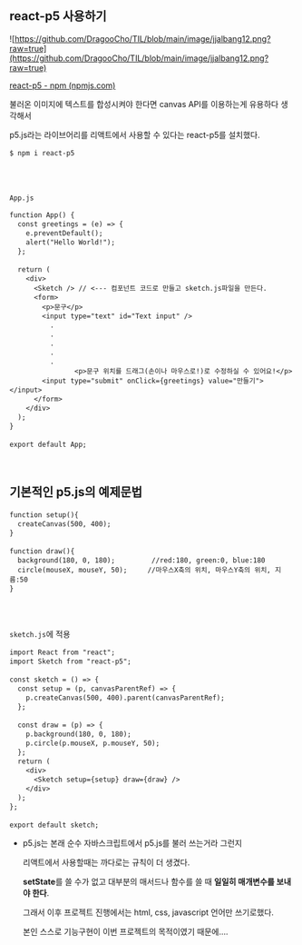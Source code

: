 ## **react-p5 사용하기**

![https://github.com/DragooCho/TIL/blob/main/image/jjalbang12.png?raw=true](https://github.com/DragooCho/TIL/blob/main/image/jjalbang12.png?raw=true)

[react-p5 - npm (npmjs.com)](https://www.npmjs.com/package/react-p5)

불러온 이미지에 텍스트를 합성시켜야 한다면 canvas API를 이용하는게 유용하다 생각해서

p5.js라는 라이브어리를 리액트에서 사용할 수 있다는 react-p5를 설치했다.

```
$ npm i react-p5
```
<br />

<br />

```App.js```

```
function App() {
  const greetings = (e) => {
    e.preventDefault();
    alert("Hello World!");
  };

  return (
    <div>
      <Sketch /> // <--- 컴포넌트 코드로 만들고 sketch.js파일을 만든다.
      <form>
        <p>문구</p>
        <input type="text" id="Text input" />
          .
          .
          .
          .
          .
                <p>문구 위치를 드래그(손이나 마우스로!)로 수정하실 수 있어요!</p>
        <input type="submit" onClick={greetings} value="만들기"></input>
      </form>
    </div>
  );
}

export default App;  

```
<br />

## 기본적인  p5.js의 예제문법

```
function setup(){  
  createCanvas(500, 400);
}

function draw(){   
  background(180, 0, 180);         //red:180, green:0, blue:180
  circle(mouseX, mouseY, 50);     //마우스X축의 위치, 마우스Y축의 위치, 지름:50 
}
```
<br />

<br />

`sketch.js`에 적용

```
import React from "react";
import Sketch from "react-p5";

const sketch = () => {
  const setup = (p, canvasParentRef) => {
    p.createCanvas(500, 400).parent(canvasParentRef);
  };

  const draw = (p) => {
    p.background(180, 0, 180);
    p.circle(p.mouseX, p.mouseY, 50);
  };
  return (
    <div>
      <Sketch setup={setup} draw={draw} />
    </div>
  );
};

export default sketch;
```

- p5.js는 본래 순수 자바스크립트에서 p5.js를 불러 쓰는거라 그런지	

  리액트에서 사용할때는 까다로는 규칙이 더 생겼다.	

  **setState**를 쓸 수가 없고 대부분의 매서드나 함수를 쓸 때 **일일히 매개변수를 보내야 한다**.

  그래서 이후 프로젝트 진행에서는 html, css, javascript 언어만 쓰기로했다.	

  본인 스스로 기능구현이 이번 프로젝트의 목적이였기 때문에....